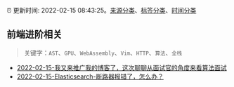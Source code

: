 :alarm_clock: 更新时间: 2022-02-15 08:43:25。[来源分类](../README.md)、[标签分类](../TAGS.md)、[时间分类](../TIMELINE.md)

## 前端进阶相关


> 关键字：`AST`、`GPU`、`WebAssembly`、`Vim`、`HTTP`、`算法`、`全栈`



- [2022-02-15-我又来推广我的博客了，这次聊聊从面试官的角度来看算法面试](https://www.v2ex.com/t/833998) 
- [2022-02-15-Elasticsearch-断路器报错了，怎么办？](https://toutiao.io/k/jnyt0mv) 